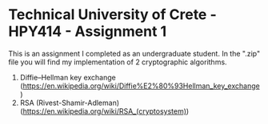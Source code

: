 # Technical University of Crete - HPY414 - Assignment 1

This is an assignment I completed as an undergraduate student.
In the ".zip" file you will find my implementation of 2 cryptographic algorithms.
1) Diffie–Hellman key exchange (https://en.wikipedia.org/wiki/Diffie%E2%80%93Hellman_key_exchange)
2) RSA (Rivest-Shamir-Adleman) (https://en.wikipedia.org/wiki/RSA_(cryptosystem))

